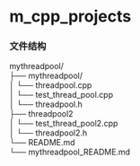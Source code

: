 # m_cpp_projects     
### 文件结构    

mythreadpool/  
├── mythreadpool/  
│   └── threadpool.cpp   
│   └── test_thread_pool.cpp  
│   └── threadpool.h  
├── threadpool2  
│   └── test_thread_pool2.cpp    
│   └── threadpool2.h  
└── README.md  
└── mythreadpool_README.md

